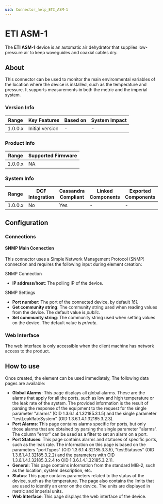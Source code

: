 ```yaml
---
uid: Connector_help_ETI_ASM-1
---
```


# ETI ASM-1

The **ETI ASM-1** device is an automatic air dehydrator that supplies low-pressure air to keep waveguides and coaxial cables dry.

## About

This connector can be used to monitor the main environmental variables of the location where the device is installed, such as the temperature and pressure. It supports measurements in both the metric and the imperial system.

### Version Info

| Range     | Key Features     | Based on     | System Impact     |
|-----------|------------------|--------------|-------------------|
| 1.0.0.x   | Initial version  | -            | -                 |

### Product Info

| Range     | Supported Firmware     |
|-----------|------------------------|
| 1.0.0.x   | NA                     |

### System Info

| Range     | DCF Integration     | Cassandra Compliant     | Linked Components     | Exported Components     |
|-----------|---------------------|-------------------------|-----------------------|-------------------------|
| 1.0.0.x   | No                  | Yes                     | -                     | -                       |

## Configuration

### Connections

#### SNMP Main Connection

This connector uses a Simple Network Management Protocol (SNMP) connection and requires the following input during element creation:

SNMP Connection

- **IP address/host**: The polling IP of the device.

SNMP Settings

- **Port number**: The port of the connected device, by default *161.*
- **Get community string**: The community string used when reading values from the device. The default value is *public*.
- **Set community string**: The community string used when setting values on the device. The default value is *private*.

### Web Interface

The web interface is only accessible when the client machine has network access to the product.

## How to use

Once created, the element can be used immediately, The following data pages are available:

- **Global Alarms**: This page displays all global alarms. These are the alarms that apply for all the ports, such as low and high temperature or the leak rate of the system. The provided information is the result of parsing the response of the equipment to the request for the single parameter "alarms" (OID 1.3.6.1.4.1.32185.3.1.5) and the single parameter "testLeakRateSystem" (OID 1.3.6.1.4.1.32185.3.2.3).
- **Port Alarms**: This page contains alarms specific for ports, but only those alarms that are obtained by parsing the single parameter "alarms". The column "error" can be used as a filter to set an alarm on a port.
- **Port Statuses**: This page contains alarms and statuses of specific ports, such as the leak rate. The information on this page is based on the parameters "portTypes" (OID 1.3.6.1.4.32185.3.3.5), "testStatuses" (OID 1.3.6.1.4.1.32185.3.2.2) and the parameters with OID 1.3.6.1.4.1.32185.3.2.4 to OID 1.3.6.1.4.1.32185.3.2.11.
- **General**: This page contains information from the standard MIB-2, such as the location, system description, etc.
- **Status**: This page contains parameters related to the status of the device, such as the temperature. The page also contains the limits that are used to identify an error on the device. The units are displayed in metric and imperial units.
- **Web Interface**: This page displays the web interface of the device.
